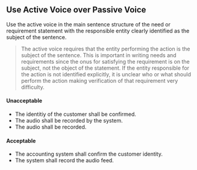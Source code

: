 ## Use Active Voice over Passive Voice

Use the active voice in the main sentence structure of the need or requirement statement with the responsible entity clearly identified as the subject of the sentence.

> The active voice requires that the entity performing the action is the subject of the sentence. This is important in writing needs and requirements since the onus for satisfying the requirement is on the subject, not the object of the statement. If the entity responsible for the action is not identified explicitly, it is unclear who or what should perform the action making verification of that requirement very difficulty.

#### Unacceptable

- The identitiy of the customer shall be confirmed.
- The audio shall be recorded by the system.
- The audio shall be recorded.

#### Acceptable

- The accounting system shall confirm the customer identity.
- The system shall record the audio feed.
